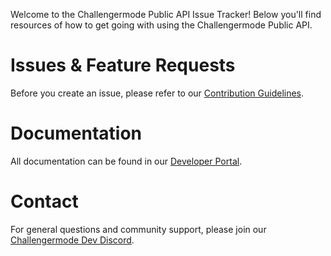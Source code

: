 Welcome to the Challengermode Public API Issue Tracker! 
Below you'll find resources of how to get going with using the Challengermode Public API.

# Issues & Feature Requests
Before you create an issue, please refer to our [Contribution Guidelines](https://github.com/Challengermode/public-api/blob/448fb52c01d458055114c53635bb5bc76ab91cca/CONTRIBUTING.md).

# Documentation
All documentation can be found in our [Developer Portal](https://www.challengermode.com/developers/docs).

# Contact
For general questions and community support, please join our [Challengermode Dev Discord](https://discord.gg/4FFCPJurrf
).
